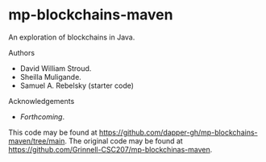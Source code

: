 # mp-blockchains-maven

An exploration of blockchains in Java.

Authors

* David William Stroud.
* Sheilla Muligande.
* Samuel A. Rebelsky (starter code)

Acknowledgements

* _Forthcoming_.

This code may be found at <https://github.com/dapper-gh/mp-blockchains-maven/tree/main>.
The original code may be found at <https://github.com/Grinnell-CSC207/mp-blockchinas-maven>.
